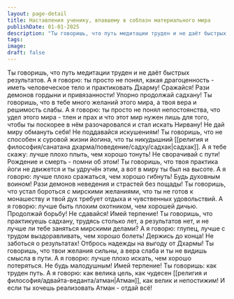```yaml
---
layout: page-detail
title: Наставления ученику, впавшему в соблазн материального мира
publishDate: 01-01-2025
description: "Ты говоришь, что путь медитации труден и не даёт быстрых  результатов. А я говорю: ты просто не понял, какая драгоценность - иметь  человеческое тело и практиковать Дхарму!  Сражайся! Рази демонов гордыни и привязанности! Упорно продолжай садхану!"
tags:
image:
draft: false
---
```

Ты говоришь, что путь медитации труден и не даёт быстрых  результатов. А я говорю: ты просто не понял, какая драгоценность - иметь  человеческое тело и практиковать Дхарму!  Сражайся! Рази демонов гордыни и привязанности! Упорно продолжай садхану!  Ты говоришь, что в тебе много желаний этого мира, а твоя вера  и решимость слабы. А я говорю: ты просто не понял непостоянства, что удел этого  мира - тлен и прах и что этот мир нужен лишь для того, чтобы  ты поскорее в нём разочаровался и стал искать Нирвану!  Не дай миру обмануть себя! Не поддавайся искушениям!  Ты говоришь, что не способен к суровой жизни йогина, что ты никудышний [[религия и философия/санатана дхарма/поведение/садху/садхак|садхак]]. А я тебе скажу: лучше плохо плыть, чем хорошо тонуть!  Не сворачивай с пути! Рождение и смерть - помни об этом!  Ты говоришь, что твоя практика йоги не движется и ты удручён  этим, а вот в миру ты был на высоте. А я говорю: лучше плохо сражаться, чем хорошо гибнуть!  Будь духовным воином! Рази демонов неведения и страстей без пощады!  Ты говоришь, что устал бороться с мирскими желаниями, что  ты не готов к монашеству и твой дух требует отдыха и  чувственных удовольствий. А я говорю: лучше быть плохим охотником, чем хорошей дичью.  Продолжай борьбу! Не сдавайся!  Имей терпение!  Ты говоришь, что практикуешь садхану, трудясь столько лет,  а результатов нет, и не лучше ли тебе заняться мирскими  делами? А я говорю: глупец, лучше с трудом выздоравливать, чем  хорошо болеть!  Держись до конца! Не заботься о результатах!  Отбрось надежды на выгоду от Дхармы!  Ты говоришь, что твои желания сильны, а вера слаба и ты  не видишь смысла в пути. А я говорю: лучше плохо искать, чем хорошо потеряться.  Не будь малодушным! Имей терпение!  Ты говоришь: как труден путь. А я говорю: как велика цель, как чудесен [[религия и философия/адвайта-веданта/атман|Атман]], как велик  и непостижим!  И если ты хочешь реализовать Атман - отдай всё!
  

